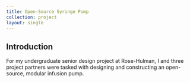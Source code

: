 ```yaml
---
title: Open-Source Syringe Pump
collection: project
layout: single
---
```


## Introduction

For my undergraduate senior design project at Rose-Hulman, I and three project partners were tasked with designing and constructing an open-source, modular infusion pump. 
